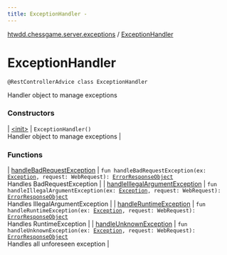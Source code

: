 ```yaml
---
title: ExceptionHandler - 
---
```


[htwdd.chessgame.server.exceptions](../index.html) / [ExceptionHandler](./index.html)

# ExceptionHandler

`@RestControllerAdvice class ExceptionHandler`

Handler object to manage exceptions

### Constructors

| [&lt;init&gt;](-init-.html) | `ExceptionHandler()`<br>Handler object to manage exceptions |

### Functions

| [handleBadRequestException](handle-bad-request-exception.html) | `fun handleBadRequestException(ex: `[`Exception`](https://kotlinlang.org/api/latest/jvm/stdlib/kotlin/-exception/index.html)`, request: WebRequest): `[`ErrorResponseObject`](../-error-response-object/index.html)<br>Handles BadRequestException |
| [handleIllegalArgumentException](handle-illegal-argument-exception.html) | `fun handleIllegalArgumentException(ex: `[`Exception`](https://kotlinlang.org/api/latest/jvm/stdlib/kotlin/-exception/index.html)`, request: WebRequest): `[`ErrorResponseObject`](../-error-response-object/index.html)<br>Handles IllegalArgumentException |
| [handleRuntimeException](handle-runtime-exception.html) | `fun handleRuntimeException(ex: `[`Exception`](https://kotlinlang.org/api/latest/jvm/stdlib/kotlin/-exception/index.html)`, request: WebRequest): `[`ErrorResponseObject`](../-error-response-object/index.html)<br>Handles RuntimeException |
| [handleUnknownException](handle-unknown-exception.html) | `fun handleUnknownException(ex: `[`Exception`](https://kotlinlang.org/api/latest/jvm/stdlib/kotlin/-exception/index.html)`, request: WebRequest): `[`ErrorResponseObject`](../-error-response-object/index.html)<br>Handles all unforeseen exception |

